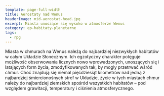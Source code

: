 ```yaml
---
template: page-full-width
title: Aerostaty nad Wenus
headerImage: mid-aerostat-head.jpg
excerpt: Miasta unoszące się wysoko w atmosferze Wenus
category: ep-habitaty-planetarne
tags: 
  - rpg
---
```

Miasta w chmurach na Wenus należą do najbardziej niezwykłych habitatów w całym Układzie Słonecznym. Ich egzotyczny charakter potęguje możliwość obserwowania licznych nowo wprowadzonych, unoszących się i latających form życia, zmodyfikowanych tak, by mogły przetrwać wśród chmur. Choć znajdują się niemal pięćdziesiąt kilometrów nad jedną z najbardziej śmiercionośnych stref w Układzie, życie w tych miastach chmur należy do najbardziej ziemskich spośród wszystkich habitatów – pod względem grawitacji, temperatury i ciśnienia atmosferycznego.
